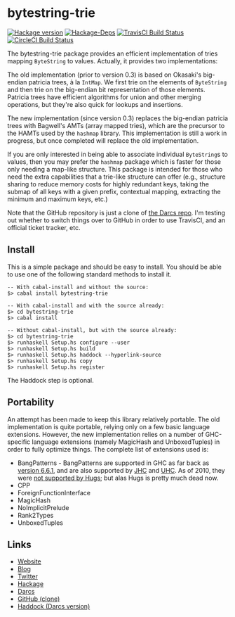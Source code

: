 bytestring-trie
===============
[![Hackage version](https://img.shields.io/hackage/v/bytestring-trie.svg?style=flat)](https://hackage.haskell.org/package/bytestring-trie) 
[![Hackage-Deps](https://img.shields.io/hackage-deps/v/bytestring-trie.svg?style=flat)](http://packdeps.haskellers.com/specific?package=bytestring-trie)
[![TravisCI Build Status](https://img.shields.io/travis/wrengr/bytestring-trie.svg?style=flat)](https://travis-ci.org/wrengr/bytestring-trie) 
[![CircleCI Build Status](https://circleci.com/gh/wrengr/bytestring-trie.svg?style=shield&circle-token=b57517657c556be6fd8fca92b843f9e4cffaf8d1)](https://circleci.com/gh/wrengr/bytestring-trie)

The bytestring-trie package provides an efficient implementation
of tries mapping `ByteString` to values. Actually, it provides two
implementations:

The old implementation (prior to version 0.3) is based on Okasaki's
big-endian patricia trees, à la `IntMap`. We first trie on the
elements of `ByteString` and then trie on the big-endian bit
representation of those elements. Patricia trees have efficient
algorithms for union and other merging operations, but they're also
quick for lookups and insertions.

The new implementation (since version 0.3) replaces the big-endian
patricia trees with Bagwell's AMTs (array mapped tries), which are
the precursor to the HAMTs used by the `hashmap` library. This
implementation is still a work in progress, but once completed will
replace the old implementation.

If you are only interested in being able to associate individual
`ByteString`s to values, then you may prefer the `hashmap` package
which is faster for those only needing a map-like structure. This
package is intended for those who need the extra capabilities that
a trie-like structure can offer (e.g., structure sharing to reduce
memory costs for highly redundant keys, taking the submap of all
keys with a given prefix, contextual mapping, extracting the minimum
and maximum keys, etc.)

Note that the GitHub repository is just a clone of [the Darcs
repo](http://code.haskell.org/~wren/bytestring-trie/). I'm testing
out whether to switch things over to GitHub in order to use TravisCI,
and an official ticket tracker, etc.


## Install

This is a simple package and should be easy to install. You should
be able to use one of the following standard methods to install it.

    -- With cabal-install and without the source:
    $> cabal install bytestring-trie
    
    -- With cabal-install and with the source already:
    $> cd bytestring-trie
    $> cabal install
    
    -- Without cabal-install, but with the source already:
    $> cd bytestring-trie
    $> runhaskell Setup.hs configure --user
    $> runhaskell Setup.hs build
    $> runhaskell Setup.hs haddock --hyperlink-source
    $> runhaskell Setup.hs copy
    $> runhaskell Setup.hs register

The Haddock step is optional.


## Portability

An attempt has been made to keep this library relatively portable.
The old implementation is quite portable, relying only on a few
basic language extensions. However, the new implementation relies
on a number of GHC-specific language extensions (namely MagicHash
and UnboxedTuples) in order to fully optimize things. The complete
list of extensions used is:

* BangPatterns - BangPatterns are supported in GHC as far back as [version
    6.6.1][ghc-bangpatterns], and are also supported by
    [JHC][jhc-bangpatterns] and [UHC][uhc-bangpatterns]. As of 2010,
    they were [not supported by Hugs][hugs-bangpatterns]; but alas
    Hugs is pretty much dead now.
* CPP
* ForeignFunctionInterface
* MagicHash 
* NoImplicitPrelude
* Rank2Types
* UnboxedTuples

[ghc-bangpatterns]: 
    https://downloads.haskell.org/~ghc/6.6.1/docs/html/users_guide/sec-bang-patterns.html
[jhc-bangpatterns]:
    http://repetae.net/computer/jhc/manual.html#code-options
[uhc-bangpatterns]:
    https://github.com/UU-ComputerScience/uhc-js/issues/1
[hugs-bangpatterns]: 
    https://mail.haskell.org/pipermail/haskell-cafe/2010-July/079946.html


## Links

* [Website](http://cl.indiana.edu/~wren/)
* [Blog](http://winterkoninkje.dreamwidth.org/)
* [Twitter](https://twitter.com/wrengr)
* [Hackage](http://hackage.haskell.org/package/bytestring-trie)
* [Darcs](http://code.haskell.org/~wren/bytestring-trie)
* [GitHub (clone)](https://github.com/wrengr/bytestring-trie)
* [Haddock (Darcs version)
    ](http://code.haskell.org/~wren/bytestring-trie/dist/doc/html/bytestring-trie)
